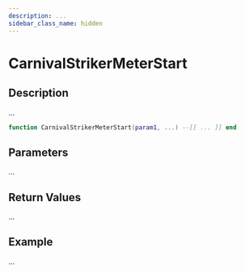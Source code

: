 ```yaml
---
description: ...
sidebar_class_name: hidden
---
```


# CarnivalStrikerMeterStart

## Description

...

```lua
function CarnivalStrikerMeterStart(param1, ...) --[[ ... ]] end
```

## Parameters

...

## Return Values

...

## Example

...

